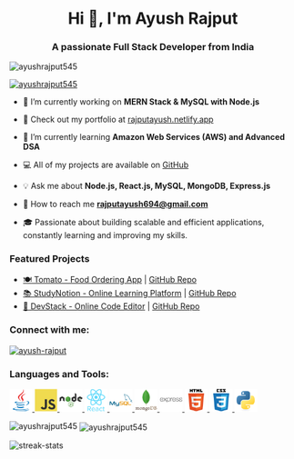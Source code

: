 <h1 align="center">Hi 👋, I'm Ayush Rajput</h1>
<h3 align="center">A passionate Full Stack Developer from India</h3>

<p align="left"> <img src="https://komarev.com/ghpvc/?username=ayushrajput545&label=Profile%20views&color=0e75b6&style=flat" alt="ayushrajput545" /> </p>

<p align="left"> <a href="https://github.com/ryo-ma/github-profile-trophy"><img src="https://github-profile-trophy.vercel.app/?username=ayushrajput545" alt="ayushrajput545" /></a> </p>

- 🔬 I’m currently working on **MERN Stack & MySQL with Node.js**

- 🎥 Check out my portfolio at [rajputayush.netlify.app](https://rajputayush.netlify.app/)

- 🌟 I’m currently learning **Amazon Web Services (AWS) and Advanced DSA**

- 💻 All of my projects are available on [GitHub](https://github.com/ayushrajput545)

- 💡 Ask me about **Node.js, React.js, MySQL, MongoDB, Express.js**

- 💌 How to reach me **rajputayush694@gmail.com**

- 🎓 Passionate about building scalable and efficient applications, constantly learning and improving my skills.

### Featured Projects
<!-- PROJECT-LIST:START -->
- [🍽️ Tomato - Food Ordering App](https://tomato-food4u.netlify.app/) | [GitHub Repo](https://github.com/ayushrajput545/tomato.-Food-ordering-App)
- [📚 StudyNotion - Online Learning Platform](https://studynotion-edtec.netlify.app/) | [GitHub Repo](https://github.com/ayushrajput545/StudyNotion-Online-Learning-System)
- [🔧 DevStack - Online Code Editor](https://devstackk.netlify.app/) | [GitHub Repo](https://github.com/ayushrajput545/Dev-Stack)
<!-- PROJECT-LIST:END -->

<h3 align="left">Connect with me:</h3>
<p align="left">
<a href="https://www.linkedin.com/in/ayush-rajput-199574287" target="blank"><img align="center" src="https://raw.githubusercontent.com/rahuldkjain/github-profile-readme-generator/master/src/images/icons/Social/linked-in-alt.svg" alt="ayush-rajput" height="30" width="40" /></a>
</p>

<h3 align="left">Languages and Tools:</h3>
<p align="left"> 
<a href="https://www.java.com" target="_blank"> <img src="https://raw.githubusercontent.com/devicons/devicon/master/icons/java/java-original.svg" alt="java" width="40" height="40"/> </a> 
<a href="https://developer.mozilla.org/en-US/docs/Web/JavaScript" target="_blank"> <img src="https://raw.githubusercontent.com/devicons/devicon/master/icons/javascript/javascript-original.svg" alt="javascript" width="40" height="40"/> </a>
<a href="https://nodejs.org" target="_blank"> <img src="https://raw.githubusercontent.com/devicons/devicon/master/icons/nodejs/nodejs-original-wordmark.svg" alt="nodejs" width="40" height="40"/> </a>
<a href="https://reactjs.org/" target="_blank"> <img src="https://raw.githubusercontent.com/devicons/devicon/master/icons/react/react-original-wordmark.svg" alt="react" width="40" height="40"/> </a>
<a href="https://www.mysql.com/" target="_blank"> <img src="https://raw.githubusercontent.com/devicons/devicon/master/icons/mysql/mysql-original-wordmark.svg" alt="mysql" width="40" height="40"/> </a>
<a href="https://www.mongodb.com/" target="_blank"> <img src="https://raw.githubusercontent.com/devicons/devicon/master/icons/mongodb/mongodb-original-wordmark.svg" alt="mongodb" width="40" height="40"/> </a>
<a href="https://expressjs.com" target="_blank"> <img src="https://raw.githubusercontent.com/devicons/devicon/master/icons/express/express-original-wordmark.svg" alt="express" width="40" height="40"/> </a>
<a href="https://www.w3.org/html/" target="_blank"> <img src="https://raw.githubusercontent.com/devicons/devicon/master/icons/html5/html5-original-wordmark.svg" alt="html" width="40" height="40"/> </a>
<a href="https://www.w3schools.com/css/" target="_blank"> <img src="https://raw.githubusercontent.com/devicons/devicon/master/icons/css3/css3-original-wordmark.svg" alt="css" width="40" height="40"/> </a>
<a href="https://www.python.org" target="_blank"> <img src="https://raw.githubusercontent.com/devicons/devicon/master/icons/python/python-original.svg" alt="python" width="40" height="40"/> </a>
</p>

<p><img align="left" src="https://github-readme-stats.vercel.app/api/top-langs?username=ayushrajput545&show_icons=true&locale=en&layout=compact" alt="ayushrajput545" /></p>

<p>&nbsp;<img align="center" src="https://github-readme-stats.vercel.app/api?username=ayushrajput545&show_icons=true&locale=en" alt="ayushrajput545" /></p>

<p><img align="center" src="https://github-readme-streak-stats.herokuapp.com/?user=ayushrajput545&" alt="streak-stats" /></p>
